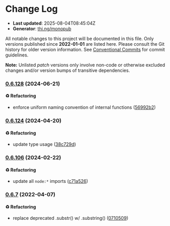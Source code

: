 # Change Log

- **Last updated**: 2025-08-04T08:45:04Z
- **Generator**: [thi.ng/monopub](https://thi.ng/monopub)

All notable changes to this project will be documented in this file.
Only versions published since **2022-01-01** are listed here.
Please consult the Git history for older version information.
See [Conventional Commits](https://conventionalcommits.org/) for commit guidelines.

**Note:** Unlisted _patch_ versions only involve non-code or otherwise excluded changes
and/or version bumps of transitive dependencies.

### [0.6.128](https://github.com/thi-ng/umbrella/tree/@thi.ng/egf@0.6.128) (2024-06-21)

#### ♻️ Refactoring

- enforce uniform naming convention of internal functions ([56992b2](https://github.com/thi-ng/umbrella/commit/56992b2))

### [0.6.124](https://github.com/thi-ng/umbrella/tree/@thi.ng/egf@0.6.124) (2024-04-20)

#### ♻️ Refactoring

- update type usage ([38c729d](https://github.com/thi-ng/umbrella/commit/38c729d))

### [0.6.106](https://github.com/thi-ng/umbrella/tree/@thi.ng/egf@0.6.106) (2024-02-22)

#### ♻️ Refactoring

- update all `node:*` imports ([c71a526](https://github.com/thi-ng/umbrella/commit/c71a526))

### [0.6.7](https://github.com/thi-ng/umbrella/tree/@thi.ng/egf@0.6.7) (2022-04-07)

#### ♻️ Refactoring

- replace deprecated .substr() w/ .substring() ([0710509](https://github.com/thi-ng/umbrella/commit/0710509))
